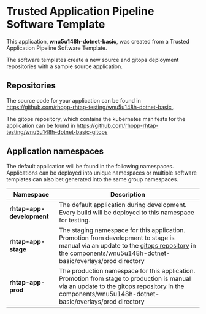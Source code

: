 # Trusted Application Pipeline Software Template

This application, **wnu5u148h-dotnet-basic**, was created from a Trusted Application Pipeline Software Template.

The software templates create a new source and gitops deployment repositories with a sample source application. 

## Repositories

The source code for your application can be found in [https://github.com/rhopp-rhtap-testing/wnu5u148h-dotnet-basic ](https://github.com/rhopp-rhtap-testing/wnu5u148h-dotnet-basic ).
 
The gitops repository, which contains the kubernetes manifests for the application can be found in 
[https://github.com/rhopp-rhtap-testing/wnu5u148h-dotnet-basic-gitops ](https://github.com/rhopp-rhtap-testing/wnu5u148h-dotnet-basic-gitops ) 

## Application namespaces 

The default application will be found in the following namespaces. Applications can be deployed into unique namespaces or multiple software templates can also bet generated into the same group namespaces.  

|  Namespace   |  Description   |  
| -------- | -------- |   
| **rhtap-app-development** | The default application during development. Every build will be deployed to this namespace for testing. | 
| **rhtap-app-stage** | The staging namespace for this application. Promotion from development to stage is manual via an update to the [gitops repository](https://github.com/rhopp-rhtap-testing/wnu5u148h-dotnet-basic-gitops ) in the components/wnu5u148h-dotnet-basic/overlays/prod directory |  
| **rhtap-app-prod** | The production namespace for this application. Promotion from stage to production is manual via an update to the [gitops repository](https://github.com/rhopp-rhtap-testing/wnu5u148h-dotnet-basic-gitops ) in the components/wnu5u148h-dotnet-basic/overlays/prod directory | 